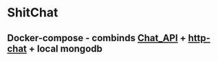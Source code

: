 # ShitChat

## Docker-compose - combinds [Chat_API](https://github.com/InternetKungen/chat-API_v1) + [http-chat](https://github.com/InternetKungen/chat-API-http-chat) + local mongodb
